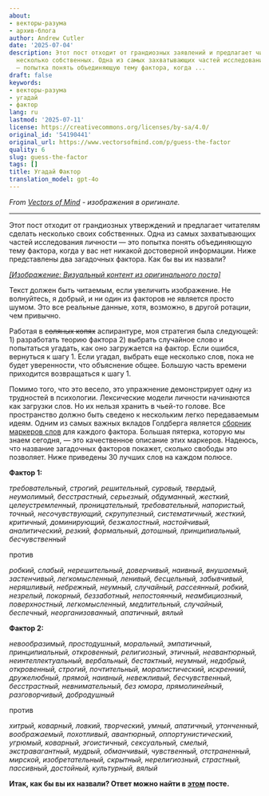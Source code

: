 ```yaml
---
about:
- векторы-разума
- архив-блога
author: Andrew Cutler
date: '2025-07-04'
description: Этот пост отходит от грандиозных заявлений и предлагает читателям сделать
  несколько собственных. Одна из самых захватывающих частей исследований личности
  — попытка понять объединяющую тему фактора, когда ...
draft: false
keywords:
- векторы-разума
- угадай
- фактор
lang: ru
lastmod: '2025-07-11'
license: https://creativecommons.org/licenses/by-sa/4.0/
original_id: '54190441'
original_url: https://www.vectorsofmind.com/p/guess-the-factor
quality: 6
slug: guess-the-factor
tags: []
title: Угадай Фактор
translation_model: gpt-4o
---
```


*From [Vectors of Mind](https://www.vectorsofmind.com/p/guess-the-factor) - изображения в оригинале.*

---

Этот пост отходит от грандиозных утверждений и предлагает читателям сделать несколько своих собственных. Одна из самых захватывающих частей исследования личности — это попытка понять объединяющую тему фактора, когда у вас нет никакой достоверной информации. Ниже представлены два загадочных фактора. Как бы вы их назвали?

[*[Изображение: Визуальный контент из оригинального поста]*](https://substackcdn.com/image/fetch/$s_!jWP_!,f_auto,q_auto:good,fl_progressive:steep/https%3A%2F%2Fbucketeer-e05bbc84-baa3-437e-9518-adb32be77984.s3.amazonaws.com%2Fpublic%2Fimages%2F27e9f54d-aa34-4ec2-981d-b4719d2e7e8f_1201x1065.png)

Текст должен быть читаемым, если увеличить изображение. Не волнуйтесь, я добрый, и ни один из факторов не является просто шумом. Это все реальные данные, хотя, возможно, в другой ротации, чем привычно.

Работая в ~~соляных копях~~ аспирантуре, моя стратегия была следующей: 1) разработать теорию фактора 2) выбрать случайное слово и попытаться угадать, как оно загружается на фактор. Если ошибся, вернуться к шагу 1. Если угадал, выбрать еще несколько слов, пока не будет уверенности, что объяснение общее. Большую часть времени приходится возвращаться к шагу 1.

Помимо того, что это весело, это упражнение демонстрирует одну из трудностей в психологии. Лексические модели личности начинаются как загрузки слов. Но их нельзя хранить в чьей-то голове. Все пространство должно быть сведено к нескольким легко передаваемым идеям. Одним из самых важных вкладов Голдберга является [сборник маркеров слов](https://doi.apa.org/doiLanding?doi=10.1037%2F1040-3590.4.1.26) для каждого фактора. Большая пятерка, которую мы знаем сегодня, — это качественное описание этих маркеров. Надеюсь, что название загадочных факторов покажет, сколько свободы это позволяет. Ниже приведены 30 лучших слов на каждом полюсе.

**Фактор 1:**

_требовательный, строгий, решительный, суровый, твердый, неумолимый, бесстрастный, серьезный, обдуманный, жесткий, целеустремленный, проницательный, требовательный, напористый, точный, несочувствующий, скрупулезный, систематичный, жесткий, критичный, доминирующий, безжалостный, настойчивый, аналитический, резкий, формальный, дотошный, принципиальный, бесчувственный_

против

_робкий, слабый, нерешительный, доверчивый, наивный, внушаемый, застенчивый, легкомысленный, ленивый, бесцельный, забывчивый, неряшливый, небрежный, неумный, случайный, рассеянный, робкий, незрелый, покорный, беззаботный, непостоянный, неамбициозный, поверхностный, легкомысленный, медлительный, случайный, беспечный, неорганизованный, апатичный, вялый_

**Фактор 2:**

_невообразимый, простодушный, моральный, эмпатичный, принципиальный, откровенный, религиозный, этичный, неавантюрный, неинтеллектуальный, вербальный, бестактный, неумный, недобрый, откровенный, строгий, почтительный, моралистический, искренний, дружелюбный, прямой, наивный, невежливый, бесчувственный, бесстрастный, невнимательный, без юмора, прямолинейный, разговорчивый, добродушный_

против

_хитрый, коварный, ловкий, творческий, умный, апатичный, утонченный, воображаемый, похотливый, авантюрный, оппортунистический, угрюмый, коварный, эгоистичный, сексуальный, смелый, экстравагантный, мудрый, обманчивый, чувственный, отстраненный, мирской, изобретательный, скрытный, нерелигиозный, страстный, пассивный, достойный, культурный, вялый_

**Итак, как бы вы их назвали? Ответ можно найти в [этом](https://www.vectorsofmind.com/p/mystery-factors-revisited) посте.**